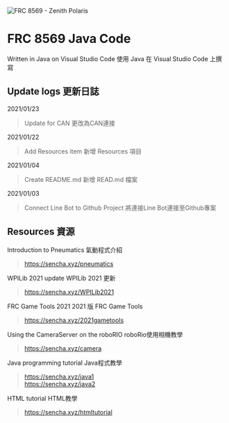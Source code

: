 ![FRC 8569 - Zenith Polaris](https://i.imgur.com/ZCfge8I.png)

# FRC 8569 Java Code

Written in Java on Visual Studio Code   使用 Java 在 Visual Studio Code 上撰寫

## Update logs   更新日誌

2021/01/23
> Update for CAN   更改為CAN連接

2021/01/22
> Add Resources item   新增 Resources 項目

2021/01/04
> Create README.md   新增 READ.md 檔案

2021/01/03
> Connect Line Bot to Github Project   將連接Line Bot連接至Github專案

## Resources   資源

Introduction to Pneumatics   氣動程式介紹
> https://sencha.xyz/pneumatics

WPILib 2021 update   WPILib 2021 更新
> https://sencha.xyz/WPILib2021

FRC Game Tools 2021   2021 版 FRC Game Tools
> https://sencha.xyz/2021gametools

Using the CameraServer on the roboRIO   roboRio使用相機教學
> https://sencha.xyz/camera

Java programming tutorial   Java程式教學
> https://sencha.xyz/java1  
> https://sencha.xyz/java2

HTML tutorial   HTML教學
> https://sencha.xyz/htmltutorial


